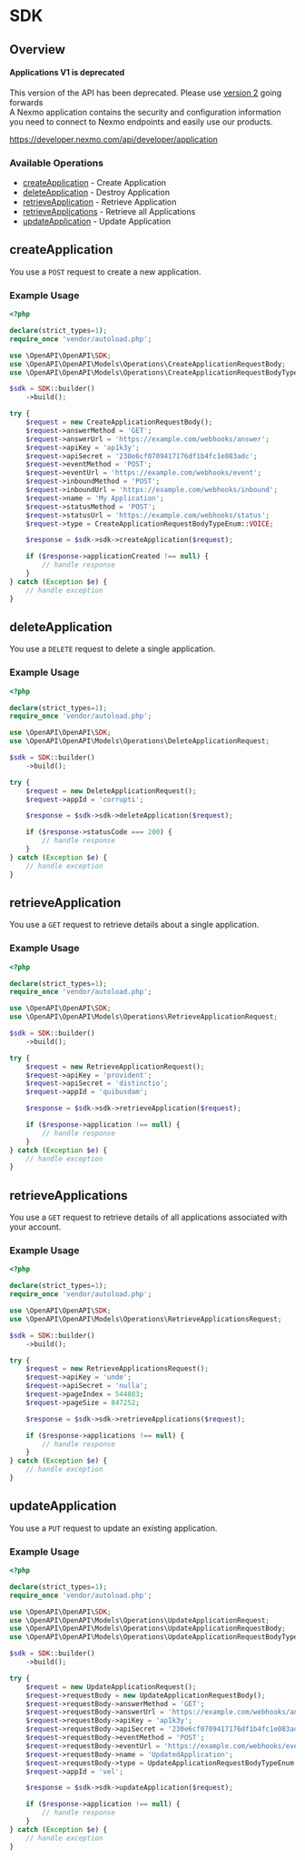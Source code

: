# SDK

## Overview

<div class="Vlt-callout Vlt-callout--critical"> <i></i> <div class="Vlt-callout__content">
  <h4>Applications V1 is deprecated</h4>
  This version of the API has been deprecated. Please use <a href="/api/application.v2">version 2</a> going forwards
</div> </div>
A Nexmo application contains the security and configuration information you need to connect to Nexmo endpoints and easily use our products.

<https://developer.nexmo.com/api/developer/application>
### Available Operations

* [createApplication](#createapplication) - Create Application
* [deleteApplication](#deleteapplication) - Destroy Application
* [retrieveApplication](#retrieveapplication) - Retrieve Application
* [retrieveApplications](#retrieveapplications) - Retrieve all Applications
* [updateApplication](#updateapplication) - Update Application

## createApplication

You use a `POST` request to create a new application.

### Example Usage

```php
<?php

declare(strict_types=1);
require_once 'vendor/autoload.php';

use \OpenAPI\OpenAPI\SDK;
use \OpenAPI\OpenAPI\Models\Operations\CreateApplicationRequestBody;
use \OpenAPI\OpenAPI\Models\Operations\CreateApplicationRequestBodyTypeEnum;

$sdk = SDK::builder()
    ->build();

try {
    $request = new CreateApplicationRequestBody();
    $request->answerMethod = 'GET';
    $request->answerUrl = 'https://example.com/webhooks/answer';
    $request->apiKey = 'ap1k3y';
    $request->apiSecret = '230e6cf0709417176df1b4fc1e083adc';
    $request->eventMethod = 'POST';
    $request->eventUrl = 'https://example.com/webhooks/event';
    $request->inboundMethod = 'POST';
    $request->inboundUrl = 'https://example.com/webhooks/inbound';
    $request->name = 'My Application';
    $request->statusMethod = 'POST';
    $request->statusUrl = 'https://example.com/webhooks/status';
    $request->type = CreateApplicationRequestBodyTypeEnum::VOICE;

    $response = $sdk->sdk->createApplication($request);

    if ($response->applicationCreated !== null) {
        // handle response
    }
} catch (Exception $e) {
    // handle exception
}
```

## deleteApplication

You use a `DELETE` request to delete a single application.

### Example Usage

```php
<?php

declare(strict_types=1);
require_once 'vendor/autoload.php';

use \OpenAPI\OpenAPI\SDK;
use \OpenAPI\OpenAPI\Models\Operations\DeleteApplicationRequest;

$sdk = SDK::builder()
    ->build();

try {
    $request = new DeleteApplicationRequest();
    $request->appId = 'corrupti';

    $response = $sdk->sdk->deleteApplication($request);

    if ($response->statusCode === 200) {
        // handle response
    }
} catch (Exception $e) {
    // handle exception
}
```

## retrieveApplication

You use a `GET` request to retrieve details about a single application.

### Example Usage

```php
<?php

declare(strict_types=1);
require_once 'vendor/autoload.php';

use \OpenAPI\OpenAPI\SDK;
use \OpenAPI\OpenAPI\Models\Operations\RetrieveApplicationRequest;

$sdk = SDK::builder()
    ->build();

try {
    $request = new RetrieveApplicationRequest();
    $request->apiKey = 'provident';
    $request->apiSecret = 'distinctio';
    $request->appId = 'quibusdam';

    $response = $sdk->sdk->retrieveApplication($request);

    if ($response->application !== null) {
        // handle response
    }
} catch (Exception $e) {
    // handle exception
}
```

## retrieveApplications

You use a `GET` request to retrieve details of all applications associated with your account.

### Example Usage

```php
<?php

declare(strict_types=1);
require_once 'vendor/autoload.php';

use \OpenAPI\OpenAPI\SDK;
use \OpenAPI\OpenAPI\Models\Operations\RetrieveApplicationsRequest;

$sdk = SDK::builder()
    ->build();

try {
    $request = new RetrieveApplicationsRequest();
    $request->apiKey = 'unde';
    $request->apiSecret = 'nulla';
    $request->pageIndex = 544883;
    $request->pageSize = 847252;

    $response = $sdk->sdk->retrieveApplications($request);

    if ($response->applications !== null) {
        // handle response
    }
} catch (Exception $e) {
    // handle exception
}
```

## updateApplication

You use a `PUT` request to update an existing application.

### Example Usage

```php
<?php

declare(strict_types=1);
require_once 'vendor/autoload.php';

use \OpenAPI\OpenAPI\SDK;
use \OpenAPI\OpenAPI\Models\Operations\UpdateApplicationRequest;
use \OpenAPI\OpenAPI\Models\Operations\UpdateApplicationRequestBody;
use \OpenAPI\OpenAPI\Models\Operations\UpdateApplicationRequestBodyTypeEnum;

$sdk = SDK::builder()
    ->build();

try {
    $request = new UpdateApplicationRequest();
    $request->requestBody = new UpdateApplicationRequestBody();
    $request->requestBody->answerMethod = 'GET';
    $request->requestBody->answerUrl = 'https://example.com/webhooks/answer';
    $request->requestBody->apiKey = 'ap1k3y';
    $request->requestBody->apiSecret = '230e6cf0709417176df1b4fc1e083adc';
    $request->requestBody->eventMethod = 'POST';
    $request->requestBody->eventUrl = 'https://example.com/webhooks/event';
    $request->requestBody->name = 'UpdatedApplication';
    $request->requestBody->type = UpdateApplicationRequestBodyTypeEnum::VOICE;
    $request->appId = 'vel';

    $response = $sdk->sdk->updateApplication($request);

    if ($response->application !== null) {
        // handle response
    }
} catch (Exception $e) {
    // handle exception
}
```
